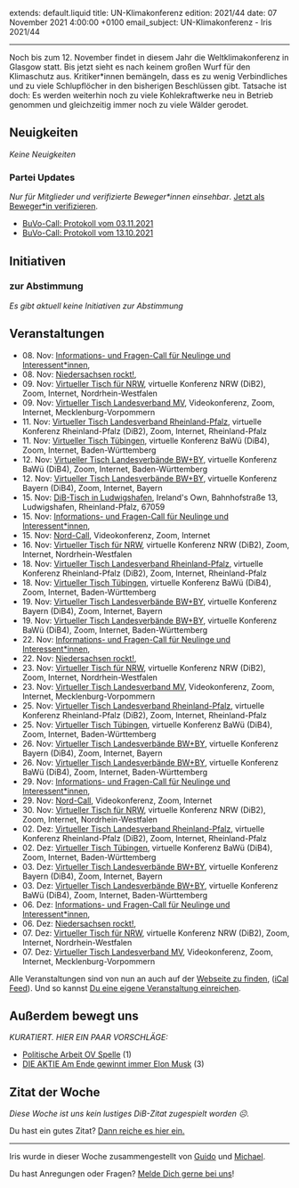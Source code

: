 
extends: default.liquid
title: UN-Klimakonferenz
edition: 2021/44
date: 07 November 2021 4:00:00 +0100
email_subject: UN-Klimakonferenz - Iris 2021/44

---
Noch bis zum 12. November findet in diesem Jahr die Weltklimakonferenz in Glasgow statt. Bis jetzt sieht es nach keinem großen Wurf für den Klimaschutz aus. Kritiker\*innen bemängeln, dass es zu wenig Verbindliches und zu viele Schlupflöcher in den bisherigen Beschlüssen gibt.
Tatsache ist doch: Es werden weiterhin noch zu viele Kohlekraftwerke neu in Betrieb genommen und gleichzeitig immer noch zu viele Wälder gerodet.

## Neuigkeiten

_Keine Neuigkeiten_

### Partei Updates

_Nur für Mitglieder und verifizierte Beweger\*innen einsehbar_. [Jetzt als Beweger\*in verifizieren](https://dib.de/bewegerin-werden/).

 - [BuVo-Call: Protokoll vom 03.11.2021](https://marktplatz.dib.de/t/buvo-call-protokoll-vom-03-11-2021/38983)
 - [BuVo-Call: Protokoll vom 13.10.2021](https://marktplatz.dib.de/t/buvo-call-protokoll-vom-13-10-2021/38882)

## Initiativen

### zur Abstimmung
_Es gibt aktuell keine Initiativen zur Abstimmung_

## Veranstaltungen

 - 08.&nbsp;Nov: [Informations- und Fragen-Call für Neulinge und Interessent*innen](https://dib.de/veranstaltungen/informations-und-fragen-call-fuer-neulinge-und-interessentinnen-2021-11-08/), 
 - 08.&nbsp;Nov: [Niedersachsen rockt!](https://dib.de/veranstaltungen/niedersachsen-call-2021-11-08/), 
 - 09.&nbsp;Nov: [Virtueller Tisch für NRW](https://dib.de/veranstaltungen/virtueller-tisch-landesverbaende-bwby-2021-11-09/), virtuelle Konferenz NRW (DiB2), Zoom, Internet, Nordrhein-Westfalen
 - 09.&nbsp;Nov: [Virtueller Tisch Landesverband MV](https://dib.de/veranstaltungen/mv-call-2021-11-09/), Videokonferenz, Zoom, Internet, Mecklenburg-Vorpommern
 - 11.&nbsp;Nov: [Virtueller Tisch Landesverband Rheinland-Pfalz](https://dib.de/veranstaltungen/virtueller-tisch-landesverband-rheinland-pfalz-2021-11-11/), virtuelle Konferenz Rheinland-Pfalz (DiB2), Zoom, Internet, Rheinland-Pfalz
 - 11.&nbsp;Nov: [Virtueller Tisch Tübingen](https://dib.de/veranstaltungen/virtueller-tisch-tuebingen-2021-11-11/), virtuelle Konferenz BaWü (DiB4), Zoom, Internet, Baden-Württemberg
 - 12.&nbsp;Nov: [Virtueller Tisch Landesverbände BW+BY](https://dib.de/veranstaltungen/virtueller-tisch-landesverbaende-bwby-3-2021-11-12/), virtuelle Konferenz BaWü (DiB4), Zoom, Internet, Baden-Württemberg
 - 12.&nbsp;Nov: [Virtueller Tisch Landesverbände BW+BY](https://dib.de/veranstaltungen/virtueller-tisch-landesverbaende-bwby-2-2021-11-12/), virtuelle Konferenz Bayern (DiB4), Zoom, Internet, Bayern
 - 15.&nbsp;Nov: [DiB-Tisch in Ludwigshafen](https://dib.de/veranstaltungen/dib-tisch-in-ludwigshafen/), Ireland's Own, Bahnhofstraße 13, Ludwigshafen, Rheinland-Pfalz, 67059
 - 15.&nbsp;Nov: [Informations- und Fragen-Call für Neulinge und Interessent*innen](https://dib.de/veranstaltungen/informations-und-fragen-call-fuer-neulinge-und-interessentinnen-2021-11-15/), 
 - 15.&nbsp;Nov: [Nord-Call](https://dib.de/veranstaltungen/nord-call-2021-11-15/), Videokonferenz, Zoom, Internet
 - 16.&nbsp;Nov: [Virtueller Tisch für NRW](https://dib.de/veranstaltungen/virtueller-tisch-landesverbaende-bwby-2021-11-16/), virtuelle Konferenz NRW (DiB2), Zoom, Internet, Nordrhein-Westfalen
 - 18.&nbsp;Nov: [Virtueller Tisch Landesverband Rheinland-Pfalz](https://dib.de/veranstaltungen/virtueller-tisch-landesverband-rheinland-pfalz-2021-11-18/), virtuelle Konferenz Rheinland-Pfalz (DiB2), Zoom, Internet, Rheinland-Pfalz
 - 18.&nbsp;Nov: [Virtueller Tisch Tübingen](https://dib.de/veranstaltungen/virtueller-tisch-tuebingen-2021-11-18/), virtuelle Konferenz BaWü (DiB4), Zoom, Internet, Baden-Württemberg
 - 19.&nbsp;Nov: [Virtueller Tisch Landesverbände BW+BY](https://dib.de/veranstaltungen/virtueller-tisch-landesverbaende-bwby-2-2021-11-19/), virtuelle Konferenz Bayern (DiB4), Zoom, Internet, Bayern
 - 19.&nbsp;Nov: [Virtueller Tisch Landesverbände BW+BY](https://dib.de/veranstaltungen/virtueller-tisch-landesverbaende-bwby-3-2021-11-19/), virtuelle Konferenz BaWü (DiB4), Zoom, Internet, Baden-Württemberg
 - 22.&nbsp;Nov: [Informations- und Fragen-Call für Neulinge und Interessent*innen](https://dib.de/veranstaltungen/informations-und-fragen-call-fuer-neulinge-und-interessentinnen-2021-11-22/), 
 - 22.&nbsp;Nov: [Niedersachsen rockt!](https://dib.de/veranstaltungen/niedersachsen-call-2021-11-22/), 
 - 23.&nbsp;Nov: [Virtueller Tisch für NRW](https://dib.de/veranstaltungen/virtueller-tisch-landesverbaende-bwby-2021-11-23/), virtuelle Konferenz NRW (DiB2), Zoom, Internet, Nordrhein-Westfalen
 - 23.&nbsp;Nov: [Virtueller Tisch Landesverband MV](https://dib.de/veranstaltungen/mv-call-2021-11-23/), Videokonferenz, Zoom, Internet, Mecklenburg-Vorpommern
 - 25.&nbsp;Nov: [Virtueller Tisch Landesverband Rheinland-Pfalz](https://dib.de/veranstaltungen/virtueller-tisch-landesverband-rheinland-pfalz-2021-11-25/), virtuelle Konferenz Rheinland-Pfalz (DiB2), Zoom, Internet, Rheinland-Pfalz
 - 25.&nbsp;Nov: [Virtueller Tisch Tübingen](https://dib.de/veranstaltungen/virtueller-tisch-tuebingen-2021-11-25/), virtuelle Konferenz BaWü (DiB4), Zoom, Internet, Baden-Württemberg
 - 26.&nbsp;Nov: [Virtueller Tisch Landesverbände BW+BY](https://dib.de/veranstaltungen/virtueller-tisch-landesverbaende-bwby-2-2021-11-26/), virtuelle Konferenz Bayern (DiB4), Zoom, Internet, Bayern
 - 26.&nbsp;Nov: [Virtueller Tisch Landesverbände BW+BY](https://dib.de/veranstaltungen/virtueller-tisch-landesverbaende-bwby-3-2021-11-26/), virtuelle Konferenz BaWü (DiB4), Zoom, Internet, Baden-Württemberg
 - 29.&nbsp;Nov: [Informations- und Fragen-Call für Neulinge und Interessent*innen](https://dib.de/veranstaltungen/informations-und-fragen-call-fuer-neulinge-und-interessentinnen-2021-11-29/), 
 - 29.&nbsp;Nov: [Nord-Call](https://dib.de/veranstaltungen/nord-call-2021-11-29/), Videokonferenz, Zoom, Internet
 - 30.&nbsp;Nov: [Virtueller Tisch für NRW](https://dib.de/veranstaltungen/virtueller-tisch-landesverbaende-bwby-2021-11-30/), virtuelle Konferenz NRW (DiB2), Zoom, Internet, Nordrhein-Westfalen
 - 02.&nbsp;Dez: [Virtueller Tisch Landesverband Rheinland-Pfalz](https://dib.de/veranstaltungen/virtueller-tisch-landesverband-rheinland-pfalz-2021-12-02/), virtuelle Konferenz Rheinland-Pfalz (DiB2), Zoom, Internet, Rheinland-Pfalz
 - 02.&nbsp;Dez: [Virtueller Tisch Tübingen](https://dib.de/veranstaltungen/virtueller-tisch-tuebingen-2021-12-02/), virtuelle Konferenz BaWü (DiB4), Zoom, Internet, Baden-Württemberg
 - 03.&nbsp;Dez: [Virtueller Tisch Landesverbände BW+BY](https://dib.de/veranstaltungen/virtueller-tisch-landesverbaende-bwby-2-2021-12-03/), virtuelle Konferenz Bayern (DiB4), Zoom, Internet, Bayern
 - 03.&nbsp;Dez: [Virtueller Tisch Landesverbände BW+BY](https://dib.de/veranstaltungen/virtueller-tisch-landesverbaende-bwby-3-2021-12-03/), virtuelle Konferenz BaWü (DiB4), Zoom, Internet, Baden-Württemberg
 - 06.&nbsp;Dez: [Informations- und Fragen-Call für Neulinge und Interessent*innen](https://dib.de/veranstaltungen/informations-und-fragen-call-fuer-neulinge-und-interessentinnen-2021-12-06/), 
 - 06.&nbsp;Dez: [Niedersachsen rockt!](https://dib.de/veranstaltungen/niedersachsen-call-2021-12-06/), 
 - 07.&nbsp;Dez: [Virtueller Tisch für NRW](https://dib.de/veranstaltungen/virtueller-tisch-landesverbaende-bwby-2021-12-07/), virtuelle Konferenz NRW (DiB2), Zoom, Internet, Nordrhein-Westfalen
 - 07.&nbsp;Dez: [Virtueller Tisch Landesverband MV](https://dib.de/veranstaltungen/mv-call-2021-12-07/), Videokonferenz, Zoom, Internet, Mecklenburg-Vorpommern

Alle Veranstaltungen sind von nun an auch auf der [Webseite zu finden](https://dib.de/veranstaltungen/), ([iCal Feed](https://dib.de/?ical=1)). Und so kannst [Du eine eigene Veranstaltung einreichen](https://marktplatz.dib.de/t/eine-veranstaltung-auf-der-webseite-einreichen/21379).


## Außerdem bewegt uns

_KURATIERT. HIER EIN PAAR VORSCHLÄGE:_
 - [Politische Arbeit OV Spelle](https://marktplatz.dib.de/t/politische-arbeit-ov-spelle/38963) (1)
 - [DIE AKTIE Am Ende gewinnt immer Elon Musk](https://marktplatz.dib.de/t/die-aktie-am-ende-gewinnt-immer-elon-musk/38990) (3)


## Zitat der Woche
_Diese Woche ist uns kein lustiges DiB-Zitat zugespielt worden ☹._

Du hast ein gutes Zitat? [Dann reiche es hier ein.](https://marktplatz.dib.de/t/fortsetzung-lustige-dib-zitate/24431)


---

Iris wurde in dieser Woche zusammengestellt von [Guido](https://marktplatz.dib.de/u/Guido/) und [Michael](https://marktplatz.dib.de/u/MichaelVoss/).

Du hast Anregungen oder Fragen? [Melde Dich gerne bei uns](https://marktplatz.dib.de/t/neu-iris-die-woechtliche-zusammenfasssung-zum-sonntagsbrunch/10990)!

